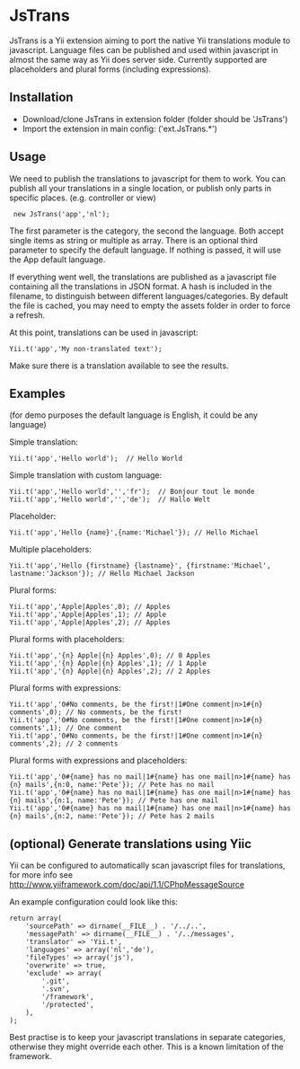JsTrans
=============

JsTrans is a Yii extension aiming to port the native Yii translations module to javascript. Language files can be published
and used within javascript in almost the same way as Yii does server side.
Currently supported are placeholders and plural forms (including expressions).


Installation
-----------
* Download/clone JsTrans in extension folder (folder should be 'JsTrans') 
* Import the extension in main config: ('ext.JsTrans.*')


Usage
-----------
We need to publish the translations to javascript for them to work. You can publish all your translations in a single
location, or publish only parts in specific places. (e.g. controller or view)

     new JsTrans('app','nl');

The first parameter is the category, the second the language. Both accept single items as string or multiple as array.
There is an optional third parameter to specify the default language. If nothing is passed, it will use the App default language.

If everything went well, the translations are published as a javascript file containing all the translations in JSON format.
A hash is included in the filename, to distinguish between different languages/categories. By default the file is cached, you
may need to empty the assets folder in order to force a refresh.

At this point, translations can be used in javascript:

    Yii.t('app','My non-translated text');

Make sure there is a translation available to see the results.


Examples
-----------
(for demo purposes the default language is English, it could be any language)

Simple translation:

    Yii.t('app','Hello world');  // Hello World

Simple translation with custom language:

    Yii.t('app','Hello world','','fr');  // Bonjour tout le monde
    Yii.t('app','Hello world','','de');  // Hallo Welt

Placeholder:

    Yii.t('app','Hello {name}',{name:'Michael'}); // Hello Michael

Multiple placeholders:

    Yii.t('app','Hello {firstname} {lastname}', {firstname:'Michael', lastname:'Jackson'}); // Hello Michael Jackson

Plural forms:

    Yii.t('app','Apple|Apples',0); // Apples
    Yii.t('app','Apple|Apples',1); // Apple
    Yii.t('app','Apple|Apples',2); // Apples

Plural forms with placeholders:

    Yii.t('app','{n} Apple|{n} Apples',0); // 0 Apples
    Yii.t('app','{n} Apple|{n} Apples',1); // 1 Apple
    Yii.t('app','{n} Apple|{n} Apples',2); // 2 Apples

Plural forms with expressions:

    Yii.t('app','0#No comments, be the first!|1#One comment|n>1#{n} comments',0); // No comments, be the first!
    Yii.t('app','0#No comments, be the first!|1#One comment|n>1#{n} comments',1); // One comment
    Yii.t('app','0#No comments, be the first!|1#One comment|n>1#{n} comments',2); // 2 comments


Plural forms with expressions and placeholders:

    Yii.t('app','0#{name} has no mail|1#{name} has one mail|n>1#{name} has {n} mails',{n:0, name:'Pete'}); // Pete has no mail
    Yii.t('app','0#{name} has no mail|1#{name} has one mail|n>1#{name} has {n} mails',{n:1, name:'Pete'}); // Pete has one mail
    Yii.t('app','0#{name} has no mail|1#{name} has one mail|n>1#{name} has {n} mails',{n:2, name:'Pete'}); // Pete has 2 mails


(optional) Generate translations using Yiic
-----------

Yii can be configured to automatically scan javascript files for translations, for more info see
http://www.yiiframework.com/doc/api/1.1/CPhpMessageSource 

An example configuration could look like this:

    return array(
        'sourcePath' => dirname(__FILE__) . '/../..',
        'messagePath' => dirname(__FILE__) . '/../messages',
        'translator' => 'Yii.t',
        'languages' => array('nl','de'),
        'fileTypes' => array('js'),
        'overwrite' => true,
        'exclude' => array(
            '.git',
            '.svn',
            '/framework',
            '/protected',
        ),
    );

Best practise is to keep your javascript translations in separate categories, otherwise they might override each other.
This is a known limitation of the framework.